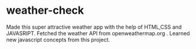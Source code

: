 # weather-check
Made this super attractive weather app with the help of HTML,CSS and JAVASRIPT.
Fetched the weather API from openweathermap.org . Learned new javascript concepts from this project.
